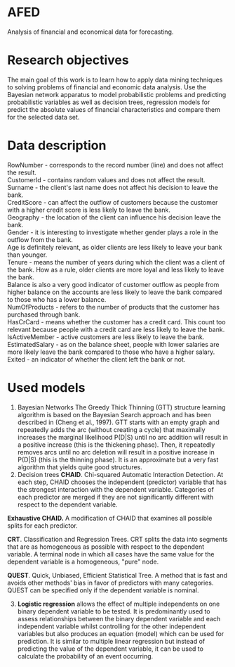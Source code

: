 # AFED
Analysis of financial and economical data for forecasting.

# Research objectives
The main goal of this work is to learn how to apply data mining techniques to
solving problems of financial and economic data analysis.
Use the Bayesian network apparatus to model probabilistic problems and
predicting probabilistic variables as well as decision trees, regression models for
predict the absolute values of financial characteristics and compare them for
the selected data set. 

# Data description
RowNumber - corresponds to the record number (line) and does not affect the result. <br />
CustomerId - contains random values and does not affect the result.<br />
Surname - the client's last name does not affect his decision to leave the bank.<br />
CreditScore - can affect the outflow of customers because the customer with a higher
credit score is less likely to leave the bank.<br />
Geography - the location of the client can influence his decision
leave the bank.<br />
Gender - it is interesting to investigate whether gender plays a role in the outflow from the bank.<br />
Age is definitely relevant, as older clients are less likely to leave
your bank than younger.<br />
Tenure - means the number of years during which the client was a client of the bank. How
as a rule, older clients are more loyal and less likely to leave the bank.<br />
Balance is also a very good indicator of customer outflow as people from
higher balance on the accounts are less likely to leave the bank compared to those who
has a lower balance.<br />
NumOfProducts - refers to the number of products that the customer has purchased through
bank. <br />
HasCrCard - means whether the customer has a credit card. This count too
relevant because people with a credit card are less likely to leave the bank.<br />
IsActiveMember - active customers are less likely to leave the bank.<br />
EstimatedSalary - as on the balance sheet, people with lower salaries are more likely
leave the bank compared to those who have a higher salary.<br />
Exited - an indicator of whether the client left the bank or not.<br />

# Used models
1) Bayesian Networks
The Greedy Thick Thinning (GTT) structure learning algorithm is based on the Bayesian Search approach and has been described in (Cheng et al., 1997). GTT starts with an empty graph and repeatedly adds the arc (without creating a cycle) that maximally increases the marginal likelihood P(D|S) until no arc addition will result in a positive increase (this is the thickening phase). Then, it repeatedly removes arcs until no arc deletion will result in a positive increase in P(D|S) (this is the thinning phase). It is an approximate but a very fast algorithm that yields quite good structures.
2) Decision trees
**CHAID**. Chi-squared Automatic Interaction Detection. At each step, CHAID chooses the independent (predictor) variable that has the strongest interaction with the dependent variable. Categories of each predictor are merged if they are not significantly different with respect to the dependent variable.

**Exhaustive CHAID.** A modification of CHAID that examines all possible splits for each predictor.

**CRT**. Classification and Regression Trees. CRT splits the data into segments that are as homogeneous as possible with respect to the dependent variable. A terminal node in which all cases have the same value for the dependent variable is a homogeneous, "pure" node.

**QUEST**. Quick, Unbiased, Efficient Statistical Tree. A method that is fast and avoids other methods' bias in favor of predictors with many categories. QUEST can be specified only if the dependent variable is nominal.

3) **Logistic regression** allows the effect of multiple independents on one
binary dependent variable to be tested. It is predominantly used to assess relationships between
the binary dependent variable and each independent variable whilst controlling for the other
independent variables but also produces an equation (model) which can be used for prediction. It is
similar to multiple linear regression but instead of predicting the value of the dependent variable, it
can be used to calculate the probability of an event occurring.
